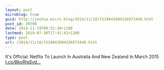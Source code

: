 ```yaml
---
layout: post
microblog: true
guid: http://joshua.micro.blog/2014/11/18/t534841604326973440.html
post_id: 39790
date: 2014-11-19T09:52:30+1100
lastmod: 2019-07-30T17:41:42+1100
type: post
url: /2014/11/18/t534841604326973440.html
---
```

It's Official: Netflix To Launch In Australia And New Zealand In March 2015 [t.co/BkoRlgSvd...](http://t.co/BkoRlgSvdB)
